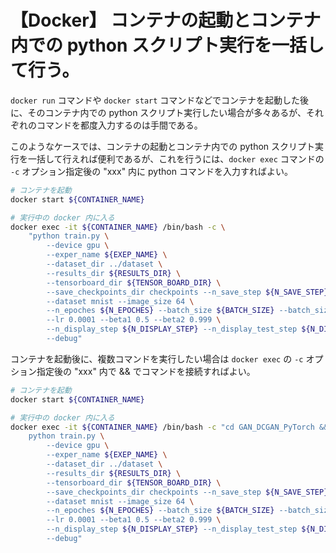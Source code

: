 # 【Docker】 コンテナの起動とコンテナ内での python スクリプト実行を一括して行う。
`docker run` コマンドや `docker start` コマンドなどでコンテナを起動した後に、そのコンテナ内での python スクリプト実行したい場合が多々あるが、それぞれのコマンドを都度入力するのは手間である。

このようなケースでは、コンテナの起動とコンテナ内での python スクリプト実行を一括して行えれば便利であるが、これを行うには、`docker exec` コマンドの `-c` オプション指定後の "xxx" 内に python コマンドを入力すればよい。

```sh
# コンテナを起動
docker start ${CONTAINER_NAME}

# 実行中の docker 内に入る
docker exec -it ${CONTAINER_NAME} /bin/bash -c \
    "python train.py \
        --device gpu \
        --exper_name ${EXEP_NAME} \
        --dataset_dir ../dataset \
        --results_dir ${RESULTS_DIR} \
        --tensorboard_dir ${TENSOR_BOARD_DIR} \
        --save_checkpoints_dir checkpoints --n_save_step ${N_SAVE_STEP} \
        --dataset mnist --image_size 64 \
        --n_epoches ${N_EPOCHES} --batch_size ${BATCH_SIZE} --batch_size_test ${BATCH_SIZE_TEST} \
        --lr 0.0001 --beta1 0.5 --beta2 0.999 \
        --n_display_step ${N_DISPLAY_STEP} --n_display_test_step ${N_DISPLAY_TEST_STEP} \
        --debug"
```

コンテナを起動後に、複数コマンドを実行したい場合は `docker exec` の `-c` オプション指定後の "xxx" 内で && でコマンドを接続すればよい。

```sh
# コンテナを起動
docker start ${CONTAINER_NAME}

# 実行中の docker 内に入る
docker exec -it ${CONTAINER_NAME} /bin/bash -c "cd GAN_DCGAN_PyTorch && ls && \
    python train.py \
        --device gpu \
        --exper_name ${EXEP_NAME} \
        --dataset_dir ../dataset \
        --results_dir ${RESULTS_DIR} \
        --tensorboard_dir ${TENSOR_BOARD_DIR} \
        --save_checkpoints_dir checkpoints --n_save_step ${N_SAVE_STEP} \
        --dataset mnist --image_size 64 \
        --n_epoches ${N_EPOCHES} --batch_size ${BATCH_SIZE} --batch_size_test ${BATCH_SIZE_TEST} \
        --lr 0.0001 --beta1 0.5 --beta2 0.999 \
        --n_display_step ${N_DISPLAY_STEP} --n_display_test_step ${N_DISPLAY_TEST_STEP} \
        --debug"
```

